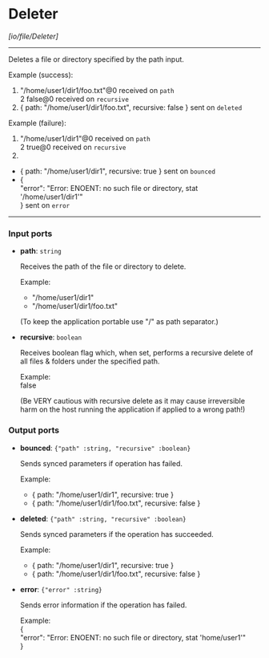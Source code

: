 # Deleter

_[io/file/Deleter]_

---

Deletes a file or directory specified by the path input.  
  
Example (success):  
1. "/home/user1/dir1/foo.txt"@0 received on `path`  
2 false@0 received on `recursive`  
3. { path: "/home/user1/dir1/foo.txt", recursive: false } sent on `deleted`  
  
Example (failure):   
1. "/home/user1/dir1"@0 received on `path`  
2 true@0 received on `recursive`  
3.  
- { path: "/home/user1/dir1", recursive: true } sent on `bounced`  
- {  
  "error": "Error: ENOENT: no such file or directory, stat '/home/user1/dir1'"  
} sent on `error`  

---

### Input ports

* __path__: ` string `


    Receives the path of the file or directory to delete.  
      
    Example:  
    - "/home/user1/dir1"  
    - "/home/user1/dir1/foo.txt"  
      
    (To keep the application portable use "/" as path separator.)  


* __recursive__: ` boolean `


    Receives boolean flag which, when set, performs a recursive delete of all files & folders under the specified path.  
      
    Example:  
    false  
      
    (Be VERY cautious with recursive delete as it may cause irreversible harm on the host running the application if applied to a wrong path!)  

### Output ports

* __bounced__: ` {"path" :string, "recursive" :boolean} `


    Sends synced parameters if operation has failed.  
      
    Example:  
    - { path: "/home/user1/dir1", recursive: true }  
    - { path: "/home/user1/dir1/foo.txt", recursive: false }  


* __deleted__: ` {"path" :string, "recursive" :boolean} `


    Sends synced parameters if the operation has succeeded.  
      
    Example:  
    - { path: "/home/user1/dir1", recursive: true }  
    - { path: "/home/user1/dir1/foo.txt", recursive: false }  


* __error__: ` {"error" :string} `


    Sends error information if the operation has failed.  
      
    Example:   
    {  
      "error": "Error: ENOENT: no such file or directory, stat 'home/user1'"  
    }  

